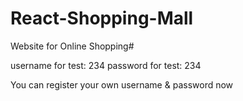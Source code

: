 # React-Shopping-Mall

Website for Online Shopping#

username for test: 	234
password for test: 	234

You can register your own username & password now